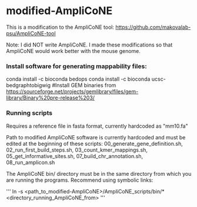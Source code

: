 # modified-AmpliCoNE
This is a modification to the AmpliCoNE tool: https://github.com/makovalab-psu/AmpliCoNE-tool

Note: I did NOT write AmpliCoNE. I made these modifications so that AmpliCoNE would work better with the mouse genome.

### Install software for generating mappability files:
conda install -c bioconda bedops
conda install -c bioconda ucsc-bedgraphtobigwig
#Install GEM binaries from https://sourceforge.net/projects/gemlibrary/files/gem-library/Binary%20pre-release%203/

### Running scripts
Requires a reference file in fasta format, currently hardcoded as "mm10.fa"

Path to modified AmpliCoNE software is currently hardcoded and must be edited at the beginning of these scripts: 00_generate_gene_definition.sh, 02_run_first_build_steps.sh, 03_count_kmer_mappings.sh, 05_get_informative_sites.sh, 07_build_chr_annotation.sh, 08_run_amplicon.sh

The AmpliCoNE bin/ directory must be in the same directory from which you are running the programs. Recommend using symbolic links:

'''
ln -s <path_to_modified-AmpliCoNE>/AmpliCoNE_scripts/bin/* <directory_running_AmpliCoNE_from>
'''

